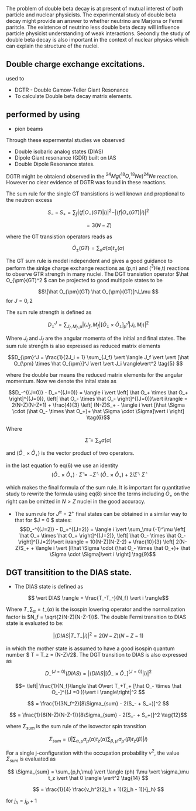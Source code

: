 The problem of double beta decay is at present of mutual interest of both particle and nuclear physicists. The experimental study of double beta decay might provide an answer to whether neutrino are Marjona or Fermi paritcle. The existence of neutrino less double beta decay will influence particle physicist understanding of weak interactions. Secondly the study of double beta decay is also important in the context of nuclear physics which can explain the structure of the nuclei.

## Double charge exchange excitations.
used to 
* DGTR - Double Gamow-Teller Giant Resonance
* To calculate Double beta decay matrix elements.


## performed by using
* pion beams

Through these expermental studies we observed
* Double isobaric analog states (DIAS)
* Dipole Giant resonance (GDR) built on IAS
* Double Dipole Resonance states.

DGTR might be obtaiend observed in the $^{24}Mg(^{18}O, ^{18}Ne) ^{24}Ne$ reaction. However no clear evidence of DGTR was found in these reactions. 

The sum rule for the single GT transistions is well known and proptional to the neutron excess

$$S_- - S_+ = \sum_f \vert \langle f\vert O_-(GT)\vert i\rangle\vert^2 -  \vert \langle f\vert O_+(GT)\vert i\rangle\vert^2$$

$$ = 3(N-Z) \tag{1}$$

where the GT transistion operators reads as

$$  \hat O_{\pm} (GT) = \sum_{\alpha} \sigma(\alpha) t_{\pm}(\alpha) \tag{2}$$

The GT sum rule is model independent and gives a good guidance to perform the sinlge charge exchange reactions as (p,n) and ($^3$He,t) reactions to observe GTR strength in many nuclei. 
The DGT transistion operator $\hat O_{\pm}(GT)^2 $ can be projected to good multipole states to be 

$$\[\hat O_{\pm}(GT) \hat O_{\pm}(GT)]^J_\mu  $$ for $J = 0,2 \tag{3}$

The sum rule strength is defined as

$$ D_{\pm}^J = \sum_{J_f, M_f, \mu} \vert \langle J_f, M_f \vert[{\hat O_{\pm }}\times \hat O_{\pm}]^J_{\mu} \vert J_i, M_i\rangle \vert^2  \tag{4}$$

Where $J_i$ and $J_f$ are the angular momenta of the initial and final states. The sum rule strength is also expressed as reduced matrix elements

$$D_{\pm}^J = \frac{1}{2J_i + 1} \sum_{J_f} \vert \langle J_f \vert \vert [\hat O_{\pm} \times \hat O_{\pm}]^J \vert \vert J_i \rangle\vert^2 \tag{5} $$

where the double bar means the reduced matrix elements for the angular momentum.  Now we denote the inital state as

$$D_-^{(J=0)} - D_+^{(J=0)} = \langle i \vert \left[ \hat O_+ \times \hat O_+ \right]^{(J=0)}, \left[ \hat O_- \times \hat O_- \right]^{(J=0)}\vert i\rangle = 2(N-Z)(N-Z+1) + \frac{4}{3} \left[ (N-Z)S_+ - \langle i \vert [i\hat \Sigma \cdot (\hat O_- \times \hat O_+)+ \hat \Sigma \cdot \Sigma]\vert i \right]  \tag{6}$$

Where

$$\hat \Sigma = \sum_{\alpha} \sigma(\alpha)\tag{7}$$

and $(\hat O_-  \times \hat O _+ )$ is the vector product of two operators. 

in the last equation fo eq(6) we use an identity 
$$(\hat O_- \times \hat O_+) \cdot  \hat \Sigma = -\hat \Sigma \cdot (\hat O_- \times \hat O_+ ) + 2i \hat \Sigma \cdot  \hat \Sigma \tag{8}$$

which makes the final formula of the sum rule. It is important for quantitative study to rewrite the formula using eq(8) since the terms including $\hat O_+$ on the right can be omitted in $N \gt Z$ nuclei in the good accuracy. 
* The sum rule for $J^\pi = 2^+$ final states can be obtained in a similar way to that for $J = 0 $ states:
$$D_-^{(J=2)} - D_+^{(J=2)} = \langle i \vert \sum_\mu (-1)^\mu \left[ \hat O_+ \times \hat O_+ \right]^{(J=2)}, \left[ \hat O_- \times \hat O_- \right]^{(J=2)}\vert i\rangle = 10(N-Z)(N-Z-2) + \frac{10}{3} \left[ 2(N-Z)S_+ + \langle i \vert [i\hat \Sigma \cdot (\hat O_- \times \hat O_+)+ \hat \Sigma \cdot \Sigma]\vert i \right]  \tag{9}$$





## DGT transitition to the DIAS state.
* The DIAS state is defined as

$$ \vert DIAS \rangle = \frac{T_-T_-}{N_f} \vert i \rangle$$

Where $T_- \sum_\alpha = t_-(\alpha)$ is the isospin lowering operator and the normalization factor is $N_f = \sqrt{2(N-Z)(N-Z-1)}$. The double Fermi transition to DIAS state is evaluated to be:

$$\vert \langle DIAS \vert T_- T_- \vert i \rangle \vert^2 =  2(N-Z)(N-Z-1) \tag{11}$$


in which the mother state is assumed to have a good isospin quantum number $ T = T_z = (N-Z)/2$. The DGT transition to DIAS is also expressed as

$$ D_-^{(J=0)}(DIAS) = \left| \langle DIAS \vert [\hat O_- \times \hat O_-]^{(J=0)} \vert i\rangle\right|^2
$$

$$= \left| \frac{1}{N_f}\langle \hat O\vert T_+T_+ [\hat O_- \times \hat O_-]^{(J =0 )}\vert i \rangle\right|^2
$$

$$ = \frac{1}{3N_f^2}[8\Sigma_{sum} - 2(S_- + S_+)]^2
$$

$$ = \frac{1}{6(N-Z)(N-Z-1)}[8\Sigma_{sum} - 2(S_- + S_+)]^2 \tag{12}$$

where $\Sigma_{sum}$ is the sum rule of the isovector spin transition

$$ \Sigma_{sum} = \langle i\vert \sum_{\alpha, \mu} \sigma_{\mu}(\alpha)t_z(\alpha) \sum_{\beta, \mu'} \sigma_{\mu'}(\beta) t_z(\beta)\vert i \rangle \tag{13}
$$

For a single j-configuration  with the occupation probability $v^2$, the value $\Sigma_{sum}$ is evaluated as

$$
\Sigma_{sum} = \sum_{p,h,\mu} \vert \langle (ph) 1\mu \vert \sigma_\mu t_z \vert \hat 0 \rangle \vert^2 \tag{14}
$$

$$
= \frac{1}{4} \frac{v_h^2(2j_h + 1)(2j_h - 1)}{j_h} 
$$

for $j_h = j_p + 1$

